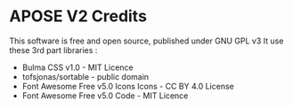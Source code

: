 # APOSE V2 Credits

This software is free and open source, published under GNU GPL v3
It use these 3rd part libraries :

* Bulma CSS v1.0 - MIT Licence
* tofsjonas/sortable - public domain
* Font Awesome Free v5.0 Icons Icons - CC BY 4.0 License
* Font Awesome Free v5.0 Code - MIT Licence
